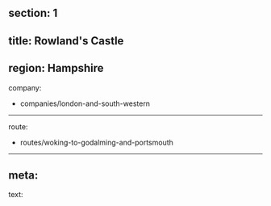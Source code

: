 section: 1
----
title: Rowland's Castle
----
region: Hampshire
----
company:
- companies/london-and-south-western
----
route:
- routes/woking-to-godalming-and-portsmouth
----
meta:
----
text: